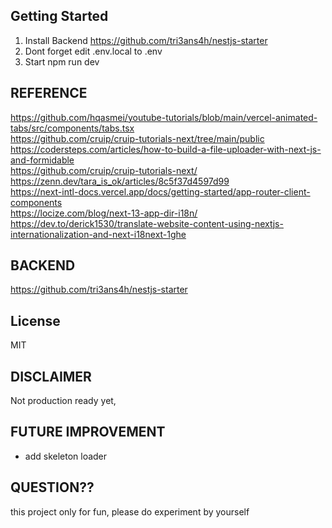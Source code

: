 
## Getting Started
1. Install Backend https://github.com/tri3ans4h/nestjs-starter
2. Dont forget edit .env.local to .env
3. Start npm run dev  

## REFERENCE
https://github.com/hqasmei/youtube-tutorials/blob/main/vercel-animated-tabs/src/components/tabs.tsx  
https://github.com/cruip/cruip-tutorials-next/tree/main/public  
https://codersteps.com/articles/how-to-build-a-file-uploader-with-next-js-and-formidable  
https://github.com/cruip/cruip-tutorials-next/  
https://zenn.dev/tara_is_ok/articles/8c5f37d4597d99  
https://next-intl-docs.vercel.app/docs/getting-started/app-router-client-components  
https://locize.com/blog/next-13-app-dir-i18n/  
https://dev.to/derick1530/translate-website-content-using-nextjs-internationalization-and-next-i18next-1ghe  


## BACKEND  
https://github.com/tri3ans4h/nestjs-starter  

## License  
MIT

## DISCLAIMER  
Not production ready yet, 

## FUTURE IMPROVEMENT  
- add skeleton loader 

## QUESTION??  
this project only for fun, please do experiment by yourself  


